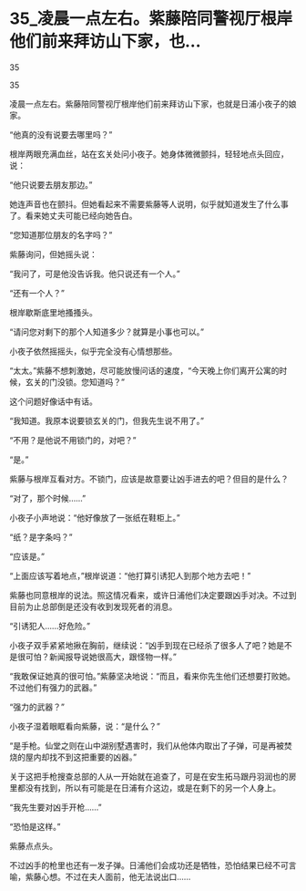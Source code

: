 # 35_凌晨一点左右。紫藤陪同警视厅根岸他们前来拜访山下家，也...

35

35

凌晨一点左右。紫藤陪同警视厅根岸他们前来拜访山下家，也就是日浦小夜子的娘家。

“他真的没有说要去哪里吗？”

根岸两眼充满血丝，站在玄关处问小夜子。她身体微微颤抖，轻轻地点头回应，说：

“他只说要去朋友那边。”

她连声音也在颤抖。但她看起来不需要紫藤等人说明，似乎就知道发生了什么事了。看来她丈夫可能已经向她告白。

“您知道那位朋友的名字吗？”

紫藤询问，但她摇头说：

“我问了，可是他没告诉我。他只说还有一个人。”

“还有一个人？”

根岸歇斯底里地搔搔头。

“请问您对剩下的那个人知道多少？就算是小事也可以。”

小夜子依然摇摇头，似乎完全没有心情想那些。

“太太。”紫藤不想刺激她，尽可能放慢问话的速度，“今天晚上你们离开公寓的时候，玄关的门没锁。您知道吗？”

这个问题好像话中有话。

“我知道。我原本说要锁玄关的门，但我先生说不用了。”

“不用？是他说不用锁门的，对吧？”

“是。”

紫藤与根岸互看对方。不锁门，应该是故意要让凶手进去的吧？但目的是什么？

“对了，那个时候……”

小夜子小声地说：“他好像放了一张纸在鞋柜上。”

“纸？是字条吗？”

“应该是。”

“上面应该写着地点，”根岸说道：“他打算引诱犯人到那个地方去吧！”

紫藤也同意根岸的说法。照这情况看来，或许日浦他们决定要跟凶手对决。不过到目前为止总部倒是还没有收到发现死者的消息。

“引诱犯人……好危险。”

小夜子双手紧紧地揪在胸前，继续说：“凶手到现在已经杀了很多人了吧？她是不是很可怕？新闻报导说她很高大，跟怪物一样。”

“我敢保证她真的很可怕。”紫藤坚决地说：“而且，看来你先生他们还想要打败她。不过他们有强力的武器。”

“强力的武器？”

小夜子湿着眼眶看向紫藤，说：“是什么？”

“是手枪。仙堂之则在山中湖别墅遇害时，我们从他体内取出了子弹，可是再被焚烧的屋内却找不到这把重要的凶器。”

关于这把手枪搜查总部的人从一开始就在追查了，可是在安生拓马跟丹羽润也的房里都没有找到，所以有可能是在日浦有介这边，或是在剩下的另一个人身上。

“我先生要对凶手开枪……”

“恐怕是这样。”

紫藤点点头。

不过凶手的枪里也还有一发子弹。日浦他们会成功还是牺牲，恐怕结果已经不可言喻，紫藤心想。不过在夫人面前，他无法说出口……